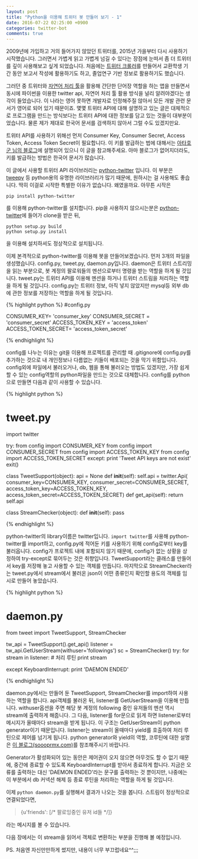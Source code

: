 ```yaml
---
layout: post
title: "Python을 이용해 트위터 봇 만들어 보기 - 1"
date: 2016-07-22 02:25:00 +0900
categories: twitter-bot
comments: true
---
```


2009년에 가입하고 거의 들어가지 않았던 트위터를, 2015년 가을부터 다시 사용하기 시작했습니다.
그러면서 가볍게 읽고 가볍게 넘길 수 있다는 장점에 눈떠서 좀 더 트위터를 깊이 사용해보고 싶게 되었습니다. 
처음에는 [트위터 크롤러][twitter-crawler]를 만들어서 교환학생 기간 동안 보고서 작성에 활용하기도 하고, 졸업연구 기반 정보로 활용하기도 했습니다. 

그러던 중 트위터와 [자연어 처리 툴][twitter-korean-text]을 활용해 간단한 단어장 역할을 하는 앱을 만들면서 동시에 파이썬을 이용한 twitter api, 자연어 처리 툴 활용 방식을 널리 알려야겠다는 생각이 들었습니다.
이 나라는 영어 못하면 개발자로 인정해주질 않아서 모든 개발 관련 문서가 영어로 되어 있기 때문이죠. 
몇몇 트위터 API에 대해 설명하고 있는 글은 대체적으로 프로그램을 만드는 방식보다는 트위터 API에 대한 정보를 담고 있는 것들이 대부분이었습니다.
물론 제가 제대로 한국어 문서를 검색하지 않아서 그럴 수도 있겠지만요.

트위터 API를 사용하기 위해선 먼저 Consumer Key, Consumer Secret, Access Token, Access Token Secret이 필요합니다. 
이 키를 발급하는 법에 대해서는 [아타호군 님의 블로그][ataho-blog-twitter-key]에 설명되어 있으니 이 글을 참고해주세요. 아마 블로그가 없어지더라도, 키를 발급하는 방법은 한국어 문서가 많습니다.

이 글에서 사용할 트위터 API 라이브러리는 [python-twitter][python-twitter-git] 입니다. 
이 부분은 [tweepy][tweepy-git] 등 python용의 유명한 라이브러리가 많기 때문에, 원하시는 걸 사용해도 좋습니다. 
딱히 이걸로 시작한 특별한 이유가 없습니다. 왜였을까요. 아무튼 시작은

```
pip install python-twitter
```

를 이용해 python-twitter를 설치합니다. pip을 사용하지 않으시는분은 [python-twitter][python-twitter-git]에 들어가 clone을 받은 뒤, 

``` 
python setup.py build
python setup.py install
```

을 이용해 설치하셔도 정상적으로 설치됩니다. 

이제 본격적으로 python-twitter를 이용해 봇을 만들어보겠습니다. 먼저 3개의 파일을 생성했습니다. config.py, tweet.py, daemon.py입니다. 
daemon은 트위터 스트리밍을 읽는 부분으로, 봇 계정의 팔로워들의 멘션으로부터 명령을 받는 역할을 하게 될 것입니다.
tweet.py는 트위터 API를 이용해 멘션을 하거나 트위터 스트림을 처리하는 역할을 하게 될 것입니다. 
config.py는 트위터 정보, 아직 넣지 않았지만 mysql등 외부 db에 관한 정보를 저장하는 역할을 하게 될 것입니다.

{% highlight python %}
#config.py

CONSUMER_KEY= 'consumer_key'
CONSUMER_SECRET = 'consumer_secret'
ACCESS_TOKEN_KEY =  'access_token'
ACCESS_TOKEN_SECRET= 'access_token_secret'

{% endhighlight %}

config를 나누는 이유는 git을 이용해 프로젝트를 관리할 때 .gitignore에 config.py를 추가하는 것으로 내 개인정보나 다름없는 키들이 배포되는 것을 막기 위함입니다. 
config외에 파일에서 불러오거나, db, 웹을 통해 불러오는 방법도 있겠지만, 가장 쉽게 할 수 있는 config역할의 python파일을 만드는 것으로 대체합니다. 
config를 python으로 만들면 다음과 같이 사용할 수 있습니다.

{% highlight python %}
# tweet.py

import twitter

try:
    from config import CONSUMER_KEY
    from config import CONSUMER_SECRET
    from config import ACCESS_TOKEN_KEY
    from config import ACCESS_TOKEN_SECRET
except:
    print 'Tweet API keys are not exist'
    exit()

class TweetSupport(object):
    api = None
    def __init__(self):
        self.api = twitter.Api(
                consumer_key=CONSUMER_KEY,
                consumer_secret=CONSUMER_SECRET,
                access_token_key=ACCESS_TOKEN_KEY,
                access_token_secret=ACCESS_TOKEN_SECRET)
    def get_api(self):
        return self.api

class StreamChecker(object):
    def __init__(self):
        pass

{% endhighlight %}

python-twitter의 library이름은 twitter입니다. ```import twitter```를 사용해 python-twitter를 import하고, config.py에 적어둔 키를 사용하기 위해 config로부터 key를 불러옵니다. 
config가 프로젝트 내에 포함되지 않기 때문에, config가 없는 상황을 상정하여 try-except로 묶어두는 것은 취향입니다.
TweetSupport라는 클래스를 만들어서 key를 저장해 놓고 사용할 수 있는 객체를 만듭니다.
마지막으로 StreamChecker라는 tweet.py에서 stream에서 불러온 json이 어떤 종류인지 확인할 용도의 객체를 임시로 만들어 놓았습니다.

{% highlight python %}
# daemon.py

from tweet import TweetSupport, StreamChecker

tw_api = TweetSupport().get_api()
listener = tw_api.GetUserStream(withuser='followings')
sc = StreamChecker()
try:
    for stream in listener:
        # 처리 루틴
        print stream

except KeyboardInterrupt:
    print 'DAEMON ENDED'

{% endhighlight %}

daemon.py에서는 만들어 둔 TweetSupport, StreamChecker를 import하여 사용하는 역할을 합니다. api객체를 불러온 뒤, listener를 GetUserStream을 이용해 만듭니다. withuser옵션을 주면 해당 봇 계정의 following 중인 유저들의 멘션 역시 stream에 출력하게 해줍니다.
그 다음, listener를 for문으로 읽게 하면 listener로부터 메시지가 올때마다 stream을 받게 됩니다. 이 구조는 GetUserStream이 python generator이기 때문입니다. 
listener는 stream이 올때마다 yield를 호출하여 처리 루틴으로 제어를 넘기게 됩니다. 
python generator와 yield의 역할, 코루틴에 대한 설명은 [이 블로그(soooprmx.com)][python-generator]를 참조해주시기 바랍니다.

Generator가 활성화되어 있는 동안은 제어권이 오지 않으면 아무것도 할 수 없기 때문에, 중간에 종료할 수 있도록 KeyboardInterrupt를 받아서 종료하게 합니다. 
지금은 오류를 출력하는 대신 'DAEMON ENDED'라는 문구를 출력하는 것 뿐이지만, 나중에는 이 부분에서 db 커넥션 해제 등 종료 루틴을 처리하는 역할을 하게 될 것입니다.

이제 ```python daemon.py```를 실행해서 결과가 나오는 것을 봅니다. 스트림이 정상적으로 연결되었다면, 

> {u'friends': [/* 팔로잉중인 유저 id들 */]}

라는 메시지를 볼 수 있습니다.

다음 장에서는 이 stream을 읽어서 객체로 변환하는 부분을 진행해 볼 예정입니다.

PS. 
처음엔 자신만만하게 썼지만, 내용이 너무 부끄럽네요^^;;;





[twitter-crawler]: https://github.com/widian/twitter-analysis
[twitter-korean-text]: https://github.com/twitter/twitter-korean-text
[ataho-blog-twitter-key]: http://blog.naver.com/acwboy/220541273950
[python-twitter-git]: https://github.com/bear/python-twitter
[tweepy-git]: https://github.com/tweepy/tweepy
[python-generator]: http://soooprmx.com/wp/archives/5622
